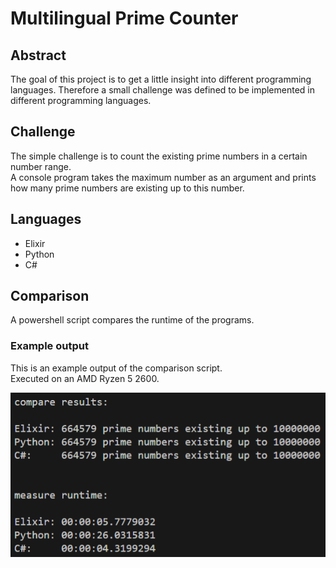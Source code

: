 # Multilingual Prime Counter

## Abstract
The goal of this project is to get a little insight into different programming languages.
Therefore a small challenge was defined to be implemented in different programming languages.

## Challenge
The simple challenge is to count the existing prime numbers in a certain number range.  
A console program takes the maximum number as an argument and prints how many prime numbers are existing up to this number.

## Languages
- Elixir
- Python
- C#

## Comparison
A powershell script compares the runtime of the programs.

### Example output
This is an example output of the comparison script.  
Executed on an AMD Ryzen 5 2600.

![example output](compare_programs_example.png)